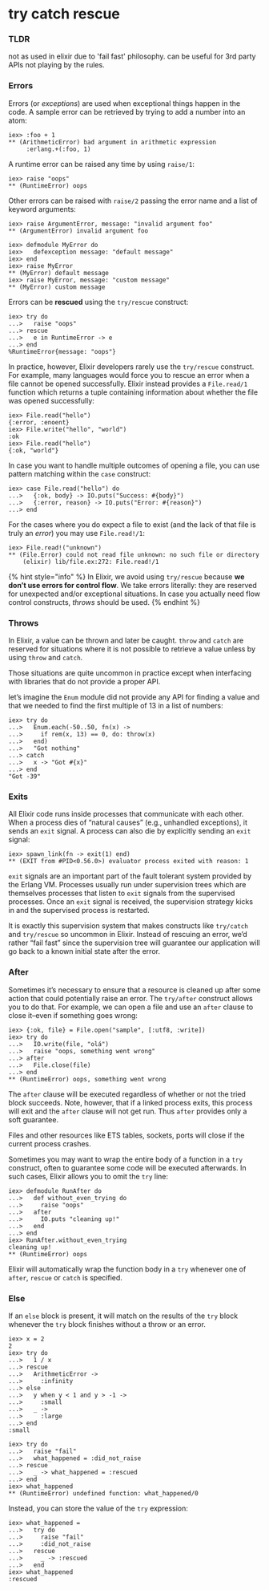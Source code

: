 # try catch rescue

### TLDR <a id="errors"></a>

not as used in elixir due to 'fail fast' philosophy. can be useful for 3rd party APIs not playing by the rules.

### Errors <a id="errors"></a>

Errors \(or _exceptions_\) are used when exceptional things happen in the code. A sample error can be retrieved by trying to add a number into an atom:

```text
iex> :foo + 1
** (ArithmeticError) bad argument in arithmetic expression
     :erlang.+(:foo, 1)
```

A runtime error can be raised any time by using `raise/1`:

```text
iex> raise "oops"
** (RuntimeError) oops
```

Other errors can be raised with `raise/2` passing the error name and a list of keyword arguments:

```text
iex> raise ArgumentError, message: "invalid argument foo"
** (ArgumentError) invalid argument foo
```



```text
iex> defmodule MyError do
iex>   defexception message: "default message"
iex> end
iex> raise MyError
** (MyError) default message
iex> raise MyError, message: "custom message"
** (MyError) custom message
```

Errors can be **rescued** using the `try/rescue` construct:

```text
iex> try do
...>   raise "oops"
...> rescue
...>   e in RuntimeError -> e
...> end
%RuntimeError{message: "oops"}
```



In practice, however, Elixir developers rarely use the `try/rescue` construct. For example, many languages would force you to rescue an error when a file cannot be opened successfully. Elixir instead provides a `File.read/1` function which returns a tuple containing information about whether the file was opened successfully:

```text
iex> File.read("hello")
{:error, :enoent}
iex> File.write("hello", "world")
:ok
iex> File.read("hello")
{:ok, "world"}
```

In case you want to handle multiple outcomes of opening a file, you can use pattern matching within the `case` construct:

```text
iex> case File.read("hello") do
...>   {:ok, body} -> IO.puts("Success: #{body}")
...>   {:error, reason} -> IO.puts("Error: #{reason}")
...> end
```



For the cases where you do expect a file to exist \(and the lack of that file is truly an _error_\) you may use `File.read!/1`:

```text
iex> File.read!("unknown")
** (File.Error) could not read file unknown: no such file or directory
    (elixir) lib/file.ex:272: File.read!/1
```

{% hint style="info" %}
In Elixir, we avoid using `try/rescue` because **we don’t use errors for control flow**. We take errors literally: they are reserved for unexpected and/or exceptional situations. In case you actually need flow control constructs, _throws_ should be used.
{% endhint %}

### Throws <a id="throws"></a>

In Elixir, a value can be thrown and later be caught. `throw` and `catch` are reserved for situations where it is not possible to retrieve a value unless by using `throw` and `catch`.

Those situations are quite uncommon in practice except when interfacing with libraries that do not provide a proper API. 

let’s imagine the `Enum` module did not provide any API for finding a value and that we needed to find the first multiple of 13 in a list of numbers:

```text
iex> try do
...>   Enum.each(-50..50, fn(x) ->
...>     if rem(x, 13) == 0, do: throw(x)
...>   end)
...>   "Got nothing"
...> catch
...>   x -> "Got #{x}"
...> end
"Got -39"
```



### Exits <a id="exits"></a>

All Elixir code runs inside processes that communicate with each other. When a process dies of “natural causes” \(e.g., unhandled exceptions\), it sends an `exit` signal. A process can also die by explicitly sending an `exit` signal:

```text
iex> spawn_link(fn -> exit(1) end)
** (EXIT from #PID<0.56.0>) evaluator process exited with reason: 1
```

`exit` signals are an important part of the fault tolerant system provided by the Erlang VM. Processes usually run under supervision trees which are themselves processes that listen to `exit` signals from the supervised processes. Once an `exit` signal is received, the supervision strategy kicks in and the supervised process is restarted.

It is exactly this supervision system that makes constructs like `try/catch` and `try/rescue` so uncommon in Elixir. Instead of rescuing an error, we’d rather “fail fast” since the supervision tree will guarantee our application will go back to a known initial state after the error.

### After <a id="after"></a>

Sometimes it’s necessary to ensure that a resource is cleaned up after some action that could potentially raise an error. The `try/after` construct allows you to do that. For example, we can open a file and use an `after` clause to close it–even if something goes wrong:

```text
iex> {:ok, file} = File.open("sample", [:utf8, :write])
iex> try do
...>   IO.write(file, "olá")
...>   raise "oops, something went wrong"
...> after
...>   File.close(file)
...> end
** (RuntimeError) oops, something went wrong
```

The `after` clause will be executed regardless of whether or not the tried block succeeds. Note, however, that if a linked process exits, this process will exit and the `after` clause will not get run. Thus `after` provides only a soft guarantee. 

Files and other resources like ETS tables, sockets, ports will close if the current process crashes.

Sometimes you may want to wrap the entire body of a function in a `try` construct, often to guarantee some code will be executed afterwards. In such cases, Elixir allows you to omit the `try` line:

```text
iex> defmodule RunAfter do
...>   def without_even_trying do
...>     raise "oops"
...>   after
...>     IO.puts "cleaning up!"
...>   end
...> end
iex> RunAfter.without_even_trying
cleaning up!
** (RuntimeError) oops
```

Elixir will automatically wrap the function body in a `try` whenever one of `after`, `rescue` or `catch` is specified.



### Else <a id="else"></a>

If an `else` block is present, it will match on the results of the `try` block whenever the `try` block finishes without a throw or an error.

```text
iex> x = 2
2
iex> try do
...>   1 / x
...> rescue
...>   ArithmeticError ->
...>     :infinity
...> else
...>   y when y < 1 and y > -1 ->
...>     :small
...>   _ ->
...>     :large
...> end
:small
```



```text
iex> try do
...>   raise "fail"
...>   what_happened = :did_not_raise
...> rescue
...>   _ -> what_happened = :rescued
...> end
iex> what_happened
** (RuntimeError) undefined function: what_happened/0
```

Instead, you can store the value of the `try` expression:

```text
iex> what_happened =
...>   try do
...>     raise "fail"
...>     :did_not_raise
...>   rescue
...>     _ -> :rescued
...>   end
iex> what_happened
:rescued
```


